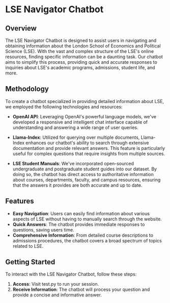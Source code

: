 
# LSE Navigator Chatbot

## Overview

The LSE Navigator Chatbot is designed to assist users in navigating and obtaining information about the London School of Economics and Political Science (LSE). With the vast and complex structure of the LSE's online resources, finding specific information can be a daunting task. Our chatbot aims to simplify this process, providing quick and accurate responses to inquiries about LSE's academic programs, admissions, student life, and more.

## Methodology

To create a chatbot specialized in providing detailed information about LSE, we employed the following technologies and resources:

- **OpenAI API**: Leveraging OpenAI's powerful language models, we've developed a responsive and intelligent chat interface capable of understanding and answering a wide range of user queries.

- **Llama-Index**: Utilized for querying over multiple documents, Llama-Index enhances our chatbot's ability to search through extensive documentation and provide relevant answers. This feature is particularly useful for complex questions that require insights from multiple sources.

- **LSE Student Manuals**: We've incorporated open-sourced undergraduate and postgraduate student guides into our dataset. By doing so, the chatbot has direct access to authoritative information about courses, departments, faculty, and campus resources, ensuring that the answers it provides are both accurate and up to date.

## Features

- **Easy Navigation**: Users can easily find information about various aspects of LSE without having to manually search through the website.
- **Quick Answers**: The chatbot provides immediate responses to questions, saving users time.
- **Comprehensive Information**: From detailed course descriptions to admissions procedures, the chatbot covers a broad spectrum of topics related to LSE.
## Getting Started

To interact with the LSE Navigator Chatbot, follow these steps:

1. **Access**: Visit test.py to run your session.
2. **Receive Information**: The chatbot will process your question and provide a concise and informative answer.

